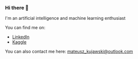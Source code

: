 ### Hi there 👋

I'm an artificial intelligence and machine learning enthusiast

You can find me on:
- [LinkedIn](https://www.linkedin.com/in/mateusz-kujawski-314a1820a/)
- [Kaggle](https://www.kaggle.com/plyger)

You can also contact me here: mateusz_kujawski@outlook.com

<!--
**Mtaes/Mtaes** is a ✨ _special_ ✨ repository because its `README.md` (this file) appears on your GitHub profile.

Here are some ideas to get you started:

- 🔭 I’m currently working on ...
- 🌱 I’m currently learning ...
- 👯 I’m looking to collaborate on ...
- 🤔 I’m looking for help with ...
- 💬 Ask me about ...
- 📫 How to reach me: ...
- 😄 Pronouns: ...
- ⚡ Fun fact: ...
-->
